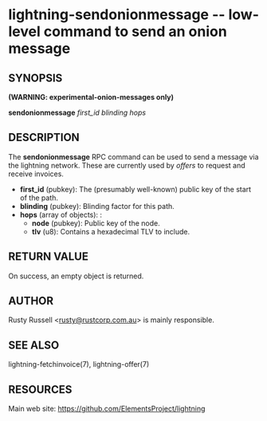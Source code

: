 lightning-sendonionmessage -- low-level command to send an onion message
========================================================================

SYNOPSIS
--------

**(WARNING: experimental-onion-messages only)**

**sendonionmessage** *first\_id* *blinding* *hops* 

DESCRIPTION
-----------

The **sendonionmessage** RPC command can be used to send a message via the lightning network. These are currently used by *offers* to request and receive invoices.

- **first\_id** (pubkey): The (presumably well-known) public key of the start of the path.
- **blinding** (pubkey): Blinding factor for this path.
- **hops** (array of objects): 
 :
  - **node** (pubkey): Public key of the node.
  - **tlv** (u8): Contains a hexadecimal TLV to include.

RETURN VALUE
------------

On success, an empty object is returned.

AUTHOR
------

Rusty Russell <<rusty@rustcorp.com.au>> is mainly responsible.

SEE ALSO
--------

lightning-fetchinvoice(7), lightning-offer(7)

RESOURCES
---------

Main web site: <https://github.com/ElementsProject/lightning>

[bolt04]: https://github.com/lightning/bolts/blob/master/04-onion-routing.md
